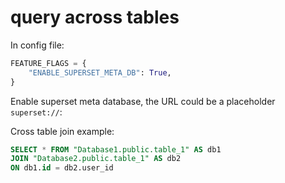 # query across tables

In config file:

```python
FEATURE_FLAGS = {
    "ENABLE_SUPERSET_META_DB": True,
}
```

Enable superset meta database, the URL could be a placeholder `superset://`:

Cross table join example:

```sql
SELECT * FROM "Database1.public.table_1" AS db1
JOIN "Database2.public.table_1" AS db2
ON db1.id = db2.user_id
```
